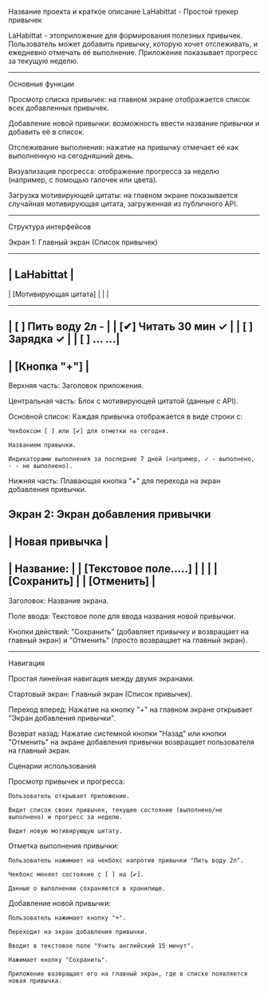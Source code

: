 Название проекта и краткое описание
LaHabittat - Простой трекер привычек

LaHabittat - этоприложение для формирования полезных привычек. Пользователь может добавить привычку, которую хочет отслеживать, и ежедневно отмечать её выполнение. Приложение показывает прогресс за текущую неделю.

------------------------------------------------------------

Основные функции 

Просмотр списка привычек: на главном экране отображается список всех добавленных привычек.

Добавление новой привычки: возможность ввести название привычки и добавить её в список.

Отслеживание выполнения: нажатие на привычку отмечает её как выполненную на сегодняшний день.

Визуализация прогресса: отображение прогресса за неделю (например, с помощью галочек или цвета).

Загрузка мотивирующей цитаты: на главном экране показывается случайная мотивирующая цитата, загруженная из публичного API.

-------------------------------------------------------------------

Структура интерфейсов

Экран 1: Главный экран (Список привычек)

-------------------------
|   LaHabittat           |
-------------------------
| [Мотивирующая цитата]  |
|                        |

-------------------------
| [ ] Пить воду 2л     - |
| [✔] Читать 30 мин   ✓ |
| [ ] Зарядка          ✓ |
| [ ] ...             ...|
-------------------------
|    [Кнопка "+"]        |
-------------------------

Верхняя часть: Заголовок приложения.

Центральная часть: Блок с мотивирующей цитатой (данные с API).

Основной список: Каждая привычка отображается в виде строки с:

	Чекбоксом [ ] или [✔] для отметки на сегодня.

	Названием привычки.

	Индикаторами выполнения за последние 7 дней (например, ✓ - выполнено, - - не выполнено).

Нижняя часть: Плавающая кнопка "+" для перехода на экран добавления привычки.

Экран 2: Экран добавления привычки
-------------------------
|   Новая привычка      |
-------------------------
| Название:             |
| [Текстовое поле.....] |
|                       |
|    [Сохранить]        |
|    [Отменить]         |
-------------------------
Заголовок: Название экрана.

Поле ввода: Текстовое поле для ввода названия новой привычки.

Кнопки действий: "Сохранить" (добавляет привычку и возвращает на главный экран) и "Отменить" (просто возвращает на главный экран).


----------------------------------------------

Навигация

Простая линейная навигация между двумя экранами.

Стартовый экран: Главный экран (Список привычек).

Переход вперед: Нажатие на кнопку "+" на главном экране открывает "Экран добавления привычки".

Возврат назад: Нажатие системной кнопки "Назад" или кнопки "Отменить" на экране добавления привычки возвращает пользователя на главный экран.


Сценарии использования


Просмотр привычек и прогресса:

	Пользователь открывает приложение.

	Видит список своих привычек, текущее состояние (выполнено/не выполнено) и прогресс за неделю.

	Видит новую мотивирующую цитату.

Отметка выполнения привычки:

	Пользователь нажимает на чекбокс напротив привычки "Пить воду 2л".

	Чекбокс меняет состояние с [ ] на [✔].

	Данные о выполнении сохраняются в хранилище.

Добавление новой привычки:

	Пользователь нажимает кнопку "+".

	Переходит на экран добавления привычки.

	Вводит в текстовое поле "Учить английский 15 минут".

	Нажимает кнопку "Сохранить".

	Приложение возвращает его на главный экран, где в списке появляется новая привычка.


